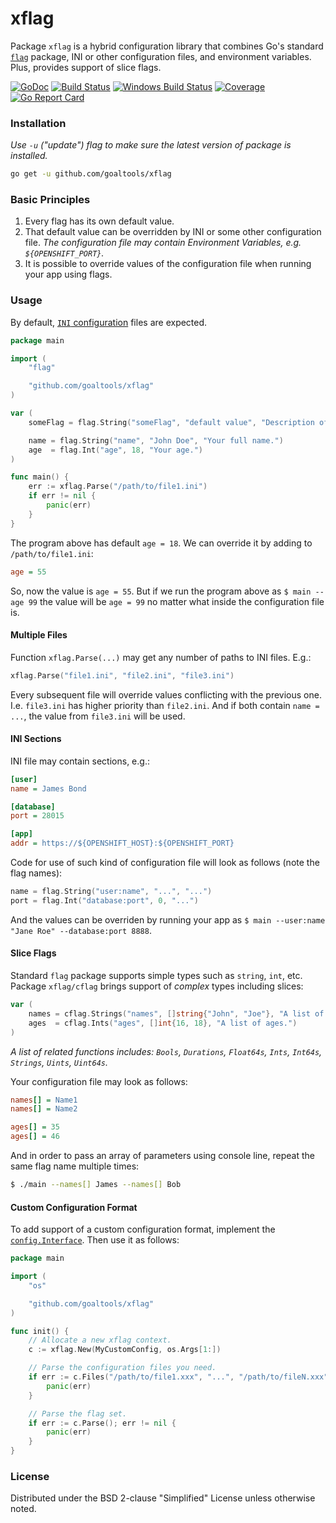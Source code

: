 # xflag
Package `xflag` is a hybrid configuration library that combines Go's standard
[`flag`](https://golang.org/pkg/flag/) package, INI or other configuration files,
and environment variables. Plus, provides support of slice flags.

[![GoDoc](https://godoc.org/github.com/goaltools/xflag?status.svg)](https://godoc.org/github.com/goaltools/xflag)
[![Build Status](https://travis-ci.org/goaltools/xflag.svg?branch=master)](https://travis-ci.org/goaltools/xflag)
[![Windows Build Status](https://ci.appveyor.com/api/projects/status/ee1b1c8tx7d5k2tc?svg=true)](https://ci.appveyor.com/project/alconaut/xflag)
[![Coverage](https://codecov.io/github/goaltools/xflag/coverage.svg?branch=master)](https://codecov.io/github/goaltools/xflag?branch=master)
[![Go Report Card](http://goreportcard.com/badge/goaltools/xflag?t=3)](http:/goreportcard.com/report/goaltools/xflag)

### Installation
*Use `-u` ("update") flag to make sure the latest version of package is installed.*
```bash
go get -u github.com/goaltools/xflag
```

### Basic Principles
1. Every flag has its own default value.
2. That default value can be overridden by INI or some other configuration file.
*The configuration file may contain Environment Variables, e.g. `${OPENSHIFT_PORT}`.*
3. It is possible to override values of the configuration file when running your app using flags.

### Usage
By default, [`INI` configuration](https://github.com/goaltools/ini#format) files are expected.
```go
package main

import (
	"flag"

	"github.com/goaltools/xflag"
)

var (
	someFlag = flag.String("someFlag", "default value", "Description of the flag.")

	name = flag.String("name", "John Doe", "Your full name.")
	age  = flag.Int("age", 18, "Your age.")
)

func main() {
	err := xflag.Parse("/path/to/file1.ini")
	if err != nil {
		panic(err)
	}
}
```
The program above has default `age = 18`. We can override it by adding to `/path/to/file1.ini`:
```ini
age = 55
```
So, now the value is `age = 55`.
But if we run the program above as `$ main --age 99` the value will be `age = 99`
no matter what inside the configuration file is.

#### Multiple Files
Function `xflag.Parse(...)` may get any number of paths to INI files. E.g.:
```go
xflag.Parse("file1.ini", "file2.ini", "file3.ini")
```
Every subsequent file will override values conflicting with the previous one. I.e. `file3.ini` has higher priority than
`file2.ini`. And if both contain `name = ...`, the value from `file3.ini` will be used.

#### INI Sections
INI file may contain sections, e.g.:
```ini
[user]
name = James Bond

[database]
port = 28015

[app]
addr = https://${OPENSHIFT_HOST}:${OPENSHIFT_PORT}
```
Code for use of such kind of configuration file will look as follows (note the flag names):
```go
name = flag.String("user:name", "...", "...")
port = flag.Int("database:port", 0, "...")
```
And the values can be overriden by running your app as `$ main --user:name "Jane Roe" --database:port 8888`.

#### Slice Flags
Standard `flag` package supports simple types such as `string`, `int`, etc. Package `xflag/cflag`
brings support of *complex* types including slices:
```go
var (
	names = cflag.Strings("names", []string{"John", "Joe"}, "A list of names.")
	ages  = cflag.Ints("ages", []int{16, 18}, "A list of ages.")
)
```
*A list of related functions includes:*
*`Bools`, `Durations`, `Float64s`, `Ints`, `Int64s`, `Strings`, `Uints`, `Uint64s`.*

Your configuration file may look as follows:
```ini
names[] = Name1
names[] = Name2

ages[] = 35
ages[] = 46
```

And in order to pass an array of parameters using console line, repeat the same flag name multiple times:
```sh
$ ./main --names[] James --names[] Bob
```

#### Custom Configuration Format
To add support of a custom configuration format, implement the
[`config.Interface`](https://godoc.org/github.com/conveyer/config#Interface).
Then use it as follows:
```go
package main

import (
	"os"

	"github.com/goaltools/xflag"
)

func init() {
	// Allocate a new xflag context.
	c := xflag.New(MyCustomConfig, os.Args[1:])

	// Parse the configuration files you need.
	if err := c.Files("/path/to/file1.xxx", "...", "/path/to/fileN.xxx"); err != nil {
		panic(err)
	}

	// Parse the flag set.
	if err := c.Parse(); err != nil {
		panic(err)
	}
}
```

### License
Distributed under the BSD 2-clause "Simplified" License unless otherwise noted.
